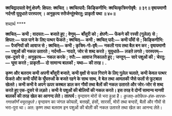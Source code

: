 **क्वचिद्वादयतो वेणुं क्षेपणै: क्षिपत: क्वचित् ।** **क्वचित्पादै: किङ्किणीभि: क्वचित्कृत्रिमगोवृषै: ॥ ३९॥** **वृषायमाणौ नर्दन्तौ युयुधाते परस्परम् ।** **अनुकृत्य रुतैर्जन्तूंश्चेरतु: प्राकृतौ यथा ॥ ४०॥** 

शब्दार्थ **** 

**क्वचित्—** **कभी** **; वादयत:—** **बजाते हुए** **; वेणुम्—** **बाँसुरी को** **; क्षेपणै:—** **फेंकने की रस्सी (गुलेल) से** **; क्षिपत:—** **फल पाने के** **लिए पत्थर फेंकते** **; क्वचित्—** **कभी** **; क्वचित् पादै:—** **कभी पाँवों से** **; किङ्किणीभि:—** **पैजनियों की आवाज से** **; क्वचित्—** **कभी** **; कृत्रिम-गो-वृषै:—** **नकली गाय तथा बैल बन कर** **; वृषायमाणौ—** **पशुओं की नकल उतारते** **; नर्दन्तौ—** **नादते, जोर से** **शब्द करते** **; युयुधाते—** **लडऩे लगते** **; परस्परम्—** **एक-दूसरे से** **; अनुकृत्य—** **नकल करके** **; रुतै:—** **आवाज निकालते हुए** **;** **जन्तून्—** **सारे पशुओं की** **; चेरतु:—** **घूमा करते** **; प्राकृतौ—** **दो सामान्य बालकों** **; यथा—** **की तरह।** **.** 

**कृष्ण और बलराम कभी अपनी बाँसुरी बजाते, कभी वृक्षों से फल गिराने के लिए गुलेल** **चलाते, कभी केवल पत्थर फेंकते और कभी पाँवों के घुँघरुओं के बजते रहने के साथ साथ, वे** **बेल तथा आमलकी जैसे फलों से फुटबाल खेलते। कभी कभी वे अपने ऊपर कश्बल डाल कर** **गौवों तथा बैलों की नकल उतारते और जोर-जोर से शब्द करते हुए एक-दूसरे से लड़ते। कभी** **वे पशुओं की बोलियों की नकल करते। इस तरह वे दोनों सामान्य मानवी बालकों की तरह** **खेल का आनन्द लेते।** **तात्पर्य :** वृन्दावन मोरों से भरा हुआ है। *कूजत्-कोकिल-हंस-सारस-गणाकीर्णे मयूराकुले।*  वृन्दावन का जंगल कोयलों, बत्तखों, हंसों, सारसों, मोरों तथा बन्दरों, बैलों और गौवों से भरा-पुरा था। अत: कृष्ण तथा बलराम इन पशुओं की बोली की नकल उतारते तथा खेल का आनन्द लेते।  